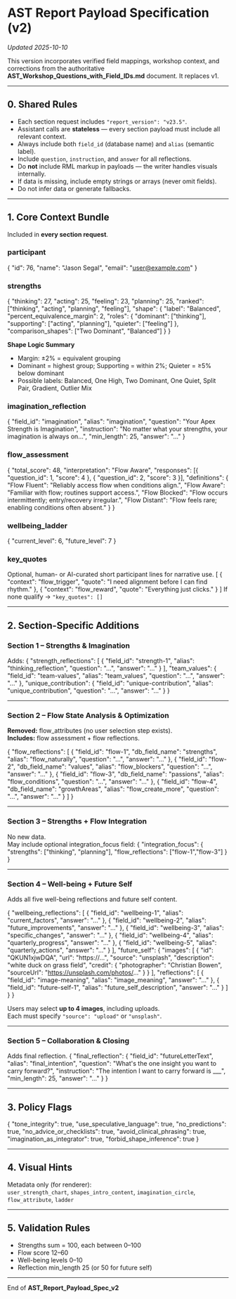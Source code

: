 # AST Report Payload Specification (v2)
*Updated 2025-10-10*

This version incorporates verified field mappings, workshop context, and corrections from the authoritative
**AST_Workshop_Questions_with_Field_IDs.md** document. It replaces v1.

---

## 0. Shared Rules

- Each section request includes `"report_version": "v23.5"`.
- Assistant calls are **stateless** — every section payload must include all relevant context.
- Always include both `field_id` (database name) and `alias` (semantic label).
- Include `question`, `instruction`, and `answer` for all reflections.
- Do **not** include RML markup in payloads — the writer handles visuals internally.
- If data is missing, include empty strings or arrays (never omit fields).
- Do not infer data or generate fallbacks.

---

## 1. Core Context Bundle

Included in **every section request**.

### participant
{ "id": 76, "name": "Jason Segal", "email": "user@example.com" }

### strengths
{ 
  "thinking": 27,
  "acting": 25,
  "feeling": 23,
  "planning": 25,
  "ranked": ["thinking", "acting", "planning", "feeling"],
  "shape": {
    "label": "Balanced",
    "percent_equivalence_margin": 2,
    "roles": {
      "dominant": ["thinking"],
      "supporting": ["acting", "planning"],
      "quieter": ["feeling"]
    },
    "comparison_shapes": ["Two Dominant", "Balanced"]
  }
}

**Shape Logic Summary**
- Margin: ±2% = equivalent grouping
- Dominant = highest group; Supporting = within 2%; Quieter = ≥5% below dominant
- Possible labels: Balanced, One High, Two Dominant, One Quiet, Split Pair, Gradient, Outlier Mix

### imagination_reflection
{ 
  "field_id": "imagination",
  "alias": "imagination",
  "question": "Your Apex Strength is Imagination",
  "instruction": "No matter what your strengths, your imagination is always on...",
  "min_length": 25,
  "answer": "..." 
}

### flow_assessment
{ 
  "total_score": 48,
  "interpretation": "Flow Aware",
  "responses": [{ "question_id": 1, "score": 4 }, { "question_id": 2, "score": 3 }],
  "definitions": {
    "Flow Fluent": "Reliably access flow when conditions align.",
    "Flow Aware": "Familiar with flow; routines support access.",
    "Flow Blocked": "Flow occurs intermittently; entry/recovery irregular.",
    "Flow Distant": "Flow feels rare; enabling conditions often absent."
  }
}

### wellbeing_ladder
{ "current_level": 6, "future_level": 7 }

### key_quotes
Optional, human- or AI-curated short participant lines for narrative use.
[
  { "context": "flow_trigger", "quote": "I need alignment before I can find rhythm." },
  { "context": "flow_reward", "quote": "Everything just clicks." }
]
If none qualify → `"key_quotes": []`

---

## 2. Section-Specific Additions

### Section 1 – Strengths & Imagination
Adds:
{
  "strength_reflections": [ { "field_id": "strength-1", "alias": "thinking_reflection", "question": "...", "answer": "..." } ],
  "team_values": { "field_id": "team-values", "alias": "team_values", "question": "...", "answer": "..." },
  "unique_contribution": { "field_id": "unique-contribution", "alias": "unique_contribution", "question": "...", "answer": "..." }
}

---

### Section 2 – Flow State Analysis & Optimization
**Removed:** flow_attributes (no user selection step exists).  
**Includes:** flow assessment + flow reflections.

{
  "flow_reflections": [
    { "field_id": "flow-1", "db_field_name": "strengths", "alias": "flow_naturally", "question": "...", "answer": "..." },
    { "field_id": "flow-2", "db_field_name": "values", "alias": "flow_blockers", "question": "...", "answer": "..." },
    { "field_id": "flow-3", "db_field_name": "passions", "alias": "flow_conditions", "question": "...", "answer": "..." },
    { "field_id": "flow-4", "db_field_name": "growthAreas", "alias": "flow_create_more", "question": "...", "answer": "..." }
  ]
}

---

### Section 3 – Strengths + Flow Integration
No new data.  
May include optional integration_focus field:
{ "integration_focus": { "strengths": ["thinking", "planning"], "flow_reflections": ["flow-1","flow-3"] } }

---

### Section 4 – Well-being + Future Self
Adds all five well-being reflections and future self content.

{
  "wellbeing_reflections": [
    { "field_id": "wellbeing-1", "alias": "current_factors", "answer": "..." },
    { "field_id": "wellbeing-2", "alias": "future_improvements", "answer": "..." },
    { "field_id": "wellbeing-3", "alias": "specific_changes", "answer": "..." },
    { "field_id": "wellbeing-4", "alias": "quarterly_progress", "answer": "..." },
    { "field_id": "wellbeing-5", "alias": "quarterly_actions", "answer": "..." }
  ],
  "future_self": {
    "images": [
      {
        "id": "QKUN1xjwDQA",
        "url": "https://...",
        "source": "unsplash",
        "description": "white duck on grass field",
        "credit": {
          "photographer": "Christian Bowen",
          "sourceUrl": "https://unsplash.com/photos/..."
        }
      }
    ],
    "reflections": [
      { "field_id": "image-meaning", "alias": "image_meaning", "answer": "..." },
      { "field_id": "future-self-1", "alias": "future_self_description", "answer": "..." }
    ]
  }
}

Users may select **up to 4 images**, including uploads.  
Each must specify `"source": "upload"` or `"unsplash"`.

---

### Section 5 – Collaboration & Closing
Adds final reflection.
{
  "final_reflection": {
    "field_id": "futureLetterText",
    "alias": "final_intention",
    "question": "What's the one insight you want to carry forward?",
    "instruction": "The intention I want to carry forward is ___",
    "min_length": 25,
    "answer": "..."
  }
}

---

## 3. Policy Flags
{
  "tone_integrity": true,
  "use_speculative_language": true,
  "no_predictions": true,
  "no_advice_or_checklists": true,
  "avoid_clinical_phrasing": true,
  "imagination_as_integrator": true,
  "forbid_shape_inference": true
}

---

## 4. Visual Hints
Metadata only (for renderer):  
`user_strength_chart`, `shapes_intro_content`, `imagination_circle`, `flow_attribute`, `ladder`

---

## 5. Validation Rules
- Strengths sum = 100, each between 0–100  
- Flow score 12–60  
- Well-being levels 0–10  
- Reflection min_length 25 (or 50 for future self)

---

End of **AST_Report_Payload_Spec_v2**
